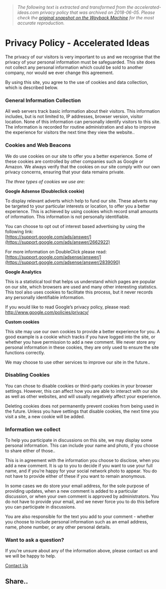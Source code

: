 > *The following text is extracted and transformed from the accelerated-ideas.com privacy policy that was archived on 2018-06-05. Please check the [original snapshot on the Wayback Machine](https://web.archive.org/web/20180605043701id_/http%3A//www.accelerated-ideas.com/PrivacyPolicy.aspx) for the most accurate reproduction.*

# Privacy Policy - Accelerated Ideas

The privacy of our visitors is very important to us and we recognise that the privacy of your personal information must be safeguarded. This site does not collect any personal information which could be sold to another company, nor would we ever change this agreement. 

By using this site, you agree to the use of cookies and data collection, which is described below. 

### General Information Collection

All web servers track basic information about their visitors. This information includes, but is not limited to, IP addresses, browser version, visitor location. None of this information can personally identify visitors to this site. The information is recorded for routine administration and also to improve the experience for visitors the next time they view the website.. 

### Cookies and Web Beacons

We do use cookies on our site to offer you a better experience. Some of these cookies are controlled by other companies such as Google or Amazon. We always verify that the cookies on our site comply with our own privacy concerns, ensuring that your data remains private. 

_The three types of cookies we use are:_

**Google Adsense (Doubleclick cookie)**

To display relevant adverts which help to fund our site. These adverts may be targeted to your particular interests or location, to offer you a better experience. This is achieved by using cookies which record small amounts of information. This information is not personally identifiable. 

You can choose to opt out of interest based advertising by using the following link:  
[https://support.google.com/ads/answer/](https://support.google.com/ads/answer/2662922)

For more information on DoubleClick please read:  
[https://support.google.com/adsense/answer/](https://support.google.com/adsense/answer/2839090)

**Google Analytics**

This is a statistical tool that helps us understand which pages are popular on our site, which browsers are used and many other interesting statistics. This tool also uses cookies to facilitate this process, but it never records any personally identifiable information. 

If you would like to read Google’s privacy policy, please read:  
<http://www.google.com/policies/privacy/>

**Custom cookies**

This site may use our own cookies to provide a better experience for you. A good example is a cookie which tracks if you have logged into the site, or whether you have permission to add a new comment. We never store any personal information in these cookies, they are only used to ensure the site functions correctly. 

We may choose to use other services to improve our site in the future.. 

### Disabling Cookies

You can chose to disable cookies or third-party cookies in your browser settings. However, this can affect how you are able to interact with our site as well as other websites, and will usually negatively affect your experience. 

Deleting cookies does not permanently prevent cookies from being used in the future. Unless you have settings that disable cookies, the next time you visit a site, a new cookie will be added. 

### Information we collect

To help you participate in discussions on this site, we may display some personal information. This can include your name and photo, if you choose to share either of those.. 

This is in agreement with the information you choose to disclose, when you add a new comment. It is up to you to decide if you want to use your full name, and if you’re happy for your social network photo to appear. You do not have to provide either of these if you want to remain anonymous. 

In some cases we do store your email address, for the sole purpose of providing updates, when a new comment is added to a particular discussion, or when your own comment is approved by administrators. You do not have to provide your email, and we never force you to do this before you can participate in discussions. 

You are also responsible for the text you add to your comment - whether you choose to include personal information such as an email address, name, phone number, or any other personal details. 

### Want to ask a question?

If you’re unsure about any of the information above, please contact us and we will be happy to help. 

[Contact Us](https://web.archive.org/web/20180605043701id_/http%3A//www.accelerated-ideas.com/aiContactUs.aspx)

## Share..

  
  

